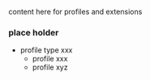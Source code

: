 content here for profiles and extensions


### place holder

 - profile type xxx
	 - profile xxx
	 - profile xyz

